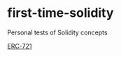 # first-time-solidity

Personal tests of Solidity concepts

[ERC-721](https://github.com/davd-ops/first-time-solidity/ERC721)
